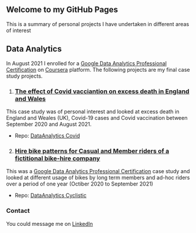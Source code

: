 ## Welcome to my GitHub Pages

This is a summary of personal projects I have undertaken in different areas of interest

## Data Analytics

In August 2021 I enrolled for a [Google Data Analytics Professional Certification](https://www.coursera.org/professional-certificates/google-data-analytics?utm_source=gg&utm_medium=sem&utm_campaign=15-GoogleDataAnalytics-ROW&utm_content=15-GoogleDataAnalytics-ROW&campaignid=12566515400&adgroupid=117869292685&device=c&keyword=coursera%20google%20data%20analytics&matchtype=p&network=g&devicemodel=&adpostion=&creativeid=507290840627&hide_mobile_promo&gclid=CjwKCAjwwsmLBhACEiwANq-tXGS9h4MICqRDhYHLiYF6pL7s7_fyCYZEhdPlnH5CM771YxlVmW821BoC4q4QAvD_BwE) on [Coursera](coursera.org) platform. The following projects are my final case study projects.  

1. ### [The effect of Covid vacciantion on excess death in England and Wales](https://htmlpreview.github.io/?https://github.com/altpope/DataAnalytics_Covid/main/Covid_Vaccination_Dataset_Workbench.html)

This case study was of personal interest and looked at excess death in England and Weales (UK), Covid-19 cases and Covid vaccination between September 2020 and August 2021.

  * Repo: [DataAnalytics Covid](https://github.com/altpope/DataAnalytics_Covid)

2. ### [Hire bike patterns for Casual and Member riders of a fictitional bike-hire company](https://htmlpreview.github.io/?https://github.com/altpope/DataAnalytics-Cyclistic/main/Cyclistic-Rides.html)

This was a [Google Data Analytics Professional Certification](https://www.coursera.org/professional-certificates/google-data-analytics?utm_source=gg&utm_medium=sem&utm_campaign=15-GoogleDataAnalytics-ROW&utm_content=15-GoogleDataAnalytics-ROW&campaignid=12566515400&adgroupid=117869292685&device=c&keyword=coursera%20google%20data%20analytics&matchtype=p&network=g&devicemodel=&adpostion=&creativeid=507290840627&hide_mobile_promo&gclid=CjwKCAjwwsmLBhACEiwANq-tXGS9h4MICqRDhYHLiYF6pL7s7_fyCYZEhdPlnH5CM771YxlVmW821BoC4q4QAvD_BwE) case study and looked at different usage of bikes by long term members and ad-hoc riders over a period of one year (Octiber 2020 to September 2021)  

  * Repo: [DataAnalytics Cyclistic](https://github.com/altpope/DataAnalytics-Cyclistic)

### Contact

You could message me on [LinkedIn](https://www.linkedin.com/in/alexandru-popescu-8365271)
